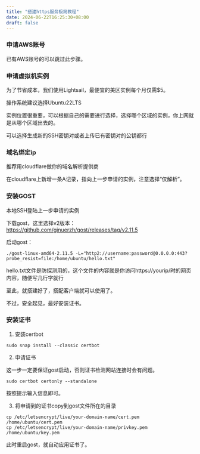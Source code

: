 ```yaml
---
title: "搭建https服务极简教程"
date: 2024-06-22T16:25:30+08:00
draft: false
---
```


### 申请AWS账号
已有AWS账号的可以跳过此步骤。

### 申请虚拟机实例
为了节省成本，我们使用Lightsail，最便宜的美区实例每个月仅需$5。

操作系统建议选择Ubuntu22LTS

实例位置很重要，可以根据自己的需要进行选择，选择哪个区域的实例，你上网就是从哪个区域出去的。

可以选择生成新的SSH密钥对或者上传已有密钥对的公钥都行

### 域名绑定ip
推荐用cloudflare做你的域名解析提供商

在cloudflare上新增一条A记录，指向上一步申请的实例，注意选择“仅解析”。

### 安装GOST
本地SSH登陆上一步申请的实例

下载gost，这里选择v2版本：https://github.com/ginuerzh/gost/releases/tag/v2.11.5

启动gost：

```shell
./gost-linux-amd64-2.11.5 -L="http2://username:password@0.0.0.0:443?probe_resist=file:/home/ubuntu/hello.txt"
```

hello.txt文件是防探测用的，这个文件的内容就是你访问https://yourip/时的网页内容，随便写几行字就行

至此，就搭建好了，搭配客户端就可以使用了。

不过，安全起见，最好安装证书。

### 安装证书
1. 安装certbot

```shell
sudo snap install --classic certbot
```

2. 申请证书

这一步一定要保证gost启动，否则证书检测网站连接时会有问题。

```shell
sudo certbot certonly --standalone
```

按照提示输入信息即可。

3. 将申请到的证书copy到gost文件所在的目录

```shell
cp /etc/letsencrypt/live/your-domain-name/cert.pem /home/ubuntu/cert.pem
cp /etc/letsencrypt/live/your-domain-name/privkey.pem /home/ubuntu/key.pem
```

此时重启gost，就自动应用证书了。
